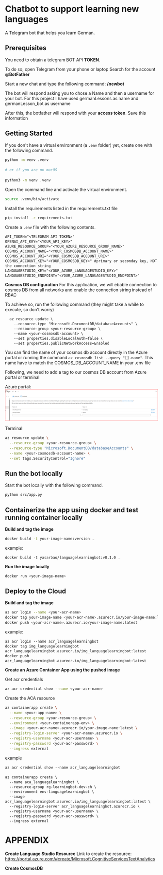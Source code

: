 # Chatbot to support learning new languages

A Telegram bot that helps you learn German.

## Prerequisites
You need to obtain a telegram BOT API **TOKEN**.

To do so, open Telegram from your phone or laptop
Search for the account @**BotFather**

Start a new chat and type the following command: **/newbot**

The bot will respond asking you to chose a Name and then a username for your bot. For this project I have used germanLessons as name and germanLesson_bot as username

After this, the botfather will respond with your **access token**. Save this information

## Getting Started

If you don't have a virtual environment (a `.env` folder) yet, create one with the following command.

```bash
python -m venv .venv

# or if you are on macOS

python3 -m venv .venv
```

Open the command line and activate the virtual environment.

```bash
source .venv/bin/activate
```

Install the requirements listed in the requirements.txt file
```bash
pip install -r requirements.txt
```

Create a `.env` file with the following contents.

```
API_TOKEN="<TELEGRAM API TOKEN>"
OPENAI_API_KEY="<YOUR_API_KEY>"
AZURE_RESOURCE_GROUP="<YOUR_AZURE_RESOURCE_GROUP_NAME>"
COSMOS_ACCOUNT_NAME="<YOUR_COSMOSDB_ACCOUNT_NAME>"
COSMOS_ACCOUNT_URI="<YOUR_COSMOSDB_ACCOUNT_URI>"
COSMOS_ACCOUNT_KEY="<YOUR_COSMOSDB_KEY>" #primary or seconday key, NOT the connection string
LANGUAGESTUDIO_KEY="<YOUR_AZURE_LANGUAGESTUDIO_KEY>"
LANGUAGESTUDIO_ENDPOINT="<YOUR_AZURE_LANGUAGESTUDIO_ENDPOINT>"

```

**Cosmos DB configuration**
For this application, we will ebable connection to cosmos DB from all networks and enable the connection string instead of RBAC

To achieve so, run the following command (they might take a while to execute, so don't worry)
```
  az resource update \
    --resource-type "Microsoft.DocumentDB/databaseAccounts" \
    --resource-group <your-resource-group> \
    --name <your-cosmosdb-account> \
    --set properties.disableLocalAuth=false \
    --set properties.publicNetworkAccess=Enabled
```
You can find the name of your cosmos db account directly in the Azure portal or running the command ```az cosmosdb list --query "[].name"```. This name have to match the COSMOS_DB_ACCOUNT_NAME in your .env file

Following, we need to add a tag to our cosmos DB account from Azure portal or terminal

Azure portal: 
![alt text](readme_attachments/add_cosmos_tag.png)

Terminal
```bash
az resource update \
  --resource-group <your-resource-group> \
  --resource-type "Microsoft.DocumentDB/databaseAccounts" \
  --name <your-cosmosdb-account-name> \
  --set tags.SecurityControl="Ignore"
  ```

## Run the bot locally
Start the bot locally with the following command.

```bash
python src/app.py
```

## Containerize the app using docker and test running container locally

**Build and tag the image**
```bash
docker build -t your-image-name:version .
```

example:
```
docker build -t yasarbao/languagelearningbot:v0.1.0 .
```

**Run the image locally**
```bash
docker run <your-image-name>
```


## Deploy to the Cloud

**Build and tag the image**
```bash
az acr login --name <your-acr-name>
docker tag your-image-name <your-acr-name>.azurecr.io/your-image-name:latest
docker push <your-acr-name>.azurecr.io/your-image-name:latest
```

example:
```
az acr login --name acr_languagelearningbot
docker tag img_languagelearningbot acr_languagelearningbot.azurecr.io/img_languagelearningbot:latest
docker push acr_languagelearningbot.azurecr.io/img_languagelearningbot:latest
```

**Create an Azure Container App using the pushed image**

Get acr credentials
```bash
az acr credential show --name <your-acr-name>
```

Create the ACA resource
```bash
az containerapp create \
  --name <your-app-name> \
  --resource-group <your-resource-group> \
  --environment <your-containerapp-env> \
  --image <your-acr-name>.azurecr.io/your-image-name:latest \
  --registry-login-server <your-acr-name>.azurecr.io \
  --registry-username <your-acr-username> \
  --registry-password <your-acr-password> \
  --ingress external
  ```

example
```
az acr credential show --name acr_languagelearningbot

az containerapp create \
  --name aca_languagelearningbot \
  --resource-group rg-learningbot-dev-ch \
  --environment env-languagelearningbot \
  --image acr_languagelearningbot.azurecr.io/img_languagelearningbot:latest \
  --registry-login-server acr_languagelearningbot.azurecr.io \
  --registry-username <your-acr-username> \
  --registry-password <your-acr-password> \
  --ingress external
```

# APPENDIX

**Create Language Studio Resource**
Link to create the resource: https://portal.azure.com/#create/Microsoft.CognitiveServicesTextAnalytics

**Create CosmosDB**

